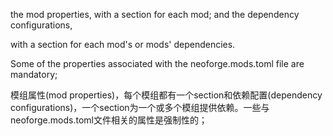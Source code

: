the mod properties, with a section for each mod; and the dependency configurations, 

with a section for each mod's or mods' dependencies.

Some of the properties associated with the neoforge.mods.toml file are mandatory;

模组属性(mod properties)，每个模组都有一个section和依赖配置(dependency configurations)，一个section为一个或多个模组提供依赖。一些与neoforge.mods.toml文件相关的属性是强制性的；